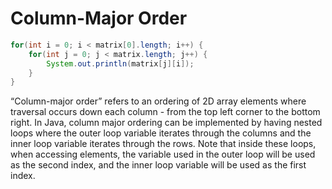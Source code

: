 # Column-Major Order

```java
for(int i = 0; i < matrix[0].length; i++) {
    for(int j = 0; j < matrix.length; j++) {
        System.out.println(matrix[j][i]);
    }
}
```

“Column-major order” refers to an ordering of 2D array elements where traversal occurs down each column - from the top left corner to the bottom right. In Java, column major ordering can be implemented by having nested loops where the outer loop variable iterates through the columns and the inner loop variable iterates through the rows. Note that inside these loops, when accessing elements, the variable used in the outer loop will be used as the second index, and the inner loop variable will be used as the first index.
